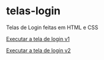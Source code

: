 # telas-login
Telas de Login feitas em HTML e CSS 

<a href="https://caiocl019.github.io/telas-login/tela-login-v1/index.html" target="blank"> Executar a tela de login v1 </a>

<a href="https://caiocl019.github.io/telas-login/tela-login-v2/index.html" target="blank"> Executar a tela de login v2 </a>
